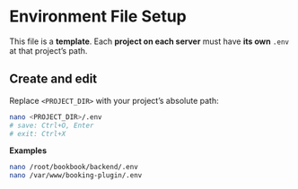 # Environment File Setup

This file is a **template**. Each **project on each server** must have **its own** `.env` at that project’s path.

## Create and edit

Replace `<PROJECT_DIR>` with your project’s absolute path:

```bash
nano <PROJECT_DIR>/.env
# save: Ctrl+O, Enter
# exit: Ctrl+X
````

**Examples**

```bash
nano /root/bookbook/backend/.env
nano /var/www/booking-plugin/.env
```
